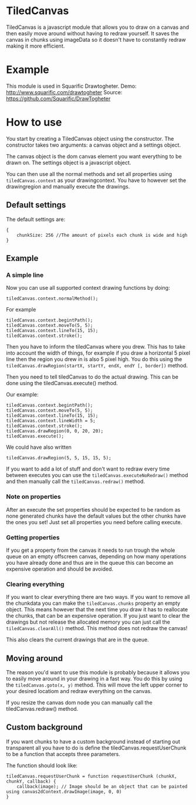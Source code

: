 # TiledCanvas

TiledCanvas is a javascript module that allows you to draw on a canvas and then
easily move around without having to redraw yourself. It saves the canvas in
chunks using imageData so it doesn't have to constantly redraw making it more
efficient.

# Example

This module is used in Squarific Drawtogheter.
Demo: http://www.squarific.com/drawtogheter
Source: https://github.com/Squarific/DrawTogheter

# How to use

You start by creating a TiledCanvas object using the constructor.
The constructor takes two arguments: a canvas object and a settings object.

The canvas object is the dom canvas element you want everything to be drawn on.
The settings object is a javascript object.

You can then use all the normal methods and set all properties using
`tiledCanvas.context` as your drawingcontext. You have to however set the
drawingregion and manually execute the drawings.

## Default settings

The default settings are:

    {
        chunkSize: 256 //The amount of pixels each chunk is wide and high
    }

## Example

### A simple line

Now you can use all supported context drawing functions by doing:

    tiledCanvas.context.normalMethod();

For example

    tiledCanvas.context.begintPath();
    tiledCanvas.context.moveTo(5, 5);
    tiledCanvas.context.lineTo(15, 15);
    tiledCanvas.context.stroke();

Then you have to inform the tiledCanvas where you drew.
This has to take into account the width of things, for example if you draw a
horizontal 5 pixel line then the region you drew in is also 5 pixel high.
You do this using the `tiledCanvas.drawRegion(startX, startY, endX, endY [, border])` method.

Then you need to tell tiledCanvas to do the actual drawing. This can be done
using the tiledCanvas.execute() method.

Our example:

    tiledCanvas.context.begintPath();
    tiledCanvas.context.moveTo(5, 5);
    tiledCanvas.context.lineTo(15, 15);
    tiledCanvas.context.lineWidth = 5;
    tiledCanvas.context.stroke();
    tiledCanvas.drawRegion(0, 0, 20, 20);
    tiledCanvas.execute();

We could have also written

    tiledCanvas.drawRegion(5, 5, 15, 15, 5);

If you want to add a lot of stuff and don't want to redraw every time between
executes you can use the `tiledCanvas.executeNoRedraw()` method and then
manually call the `tiledCanvas.redraw()` method.


### Note on properties

After an execute the set properties should be expected to be random as none
generated chunks have the default values but the other chunks have the ones you set!
Just set all properties you need before calling execute.

### Getting properties

If you get a property from the canvas it needs to run trough the whole queue on
an empty offscreen canvas, depending on how many operations you have already
done and thus are in the queue this can become an expensive operation and should
be avoided.

### Clearing everything

If you want to clear everything there are two ways. If you want to remove all
the chunkdata you can make the `tiledCanvas.chunks` property an empty object.
This means however that the next time you draw it has to reallocate the chunks,
that can be an expensive operation. If you just want to clear the drawings but
not release the allocated memory you can just call the `tiledCanvas.clearAll()`
method. This method does not redraw the canvas!

This also clears the current drawings that are in the queue.

## Moving around

The reason you'd want to use this module is probably because it allows you to
easily move around in your drawing in a fast way. You do this by using the
`tiledCanvas.goto(x, y)` method. This will move the left upper corner to your
desired locatiom and redraw everything on the canvas.

If you resize the canvas dom node you can manually call the tiledCanvas.redraw()
method.

## Custom background

If you want chunks to have a custom background instead of starting out transparent
all you have to do is define the tiledCanvas.requestUserChunk to be a function
that accepts three parameters.

The function should look like:

    tiledCanvas.requestUserChunk = function requestUserChunk (chunkX, chunkY, callback) {
        callback(image); // Image should be an object that can be painted using canvas2dContext.drawImage(image, 0, 0)
    }
